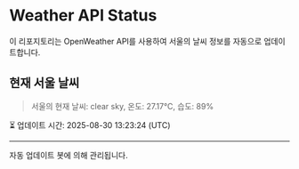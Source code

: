 
# Weather API Status

이 리포지토리는 OpenWeather API를 사용하여 서울의 날씨 정보를 자동으로 업데이트합니다.

## 현재 서울 날씨
> 서울의 현재 날씨: clear sky, 온도: 27.17°C, 습도: 89%

⏳ 업데이트 시간: 2025-08-30 13:23:24 (UTC)

---
자동 업데이트 봇에 의해 관리됩니다.
